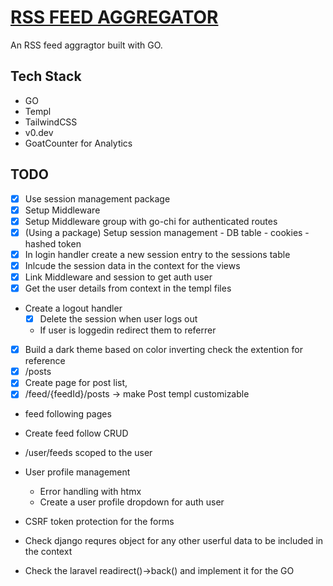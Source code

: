 # [RSS FEED AGGREGATOR](https://rssfeed.cyclic.app/)
An RSS feed aggragtor built with GO.

## Tech Stack
- GO
- Templ
- TailwindCSS
- v0.dev
- GoatCounter for Analytics


## TODO
- [x] Use session management package
- [x] Setup Middleware
- [x] Setup Middleware group with go-chi for authenticated routes
- [x] (Using a package) Setup session management - DB table - cookies - hashed token 
- [x] In login handler create a new session entry to the sessions table
- [x] Inlcude the session data in the context for the views
- [x] Link Middleware and session to get auth user
-[x] Get the user details from context in the templ files
- Create a logout handler
    - [x] Delete the session when user logs out
    - If user is loggedin redirect them to referrer
-[x] Build a dark theme based on color inverting check the extention for reference
- [x] /posts
- [x] Create page for post list, 
- [x] /feed/{feedId}/posts -> make Post templ customizable

- feed following pages
- Create feed follow CRUD
- /user/feeds scoped to the user
- User profile management  
    - Error handling with htmx
    - Create a user profile dropdown for auth user

- CSRF token protection for the forms
- Check django requres object for any other userful data to be included in the context
- Check the laravel readirect()->back() and implement it for the GO
